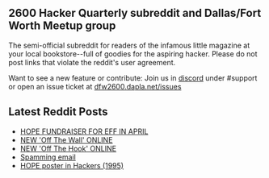 ## 2600 Hacker Quarterly subreddit and Dallas/Fort Worth Meetup group
The semi-official subreddit for readers of the infamous little magazine at your local bookstore--full of goodies for the aspiring hacker. Please do not post links that violate the reddit's user agreement.

Want to see a new feature or contribute: 
Join us in [discord](https://dfw2600.dapla.net/chat) under #support or open an issue ticket at [dfw2600.dapla.net/issues](https://dfw2600.dapla.net/issues)

## Latest Reddit Posts
<!-- BLOG-POST-LIST:START -->
- [HOPE FUNDRAISER FOR EFF IN APRIL](https://2600.com/content/hope-fundraiser-eff-april)
- [NEW 'Off The Wall' ONLINE](https://2600.com/wall/01-04-2025)
- [NEW 'Off The Hook' ONLINE](https://2600.com/hook/26-03-2025)
- [Spamming email](https://www.reddit.com/r/2600/comments/1jfpx1k/spamming_email/)
- [HOPE poster in Hackers (1995)](https://www.reddit.com/r/2600/comments/1jfaera/hope_poster_in_hackers_1995/)
<!-- BLOG-POST-LIST:END -->
